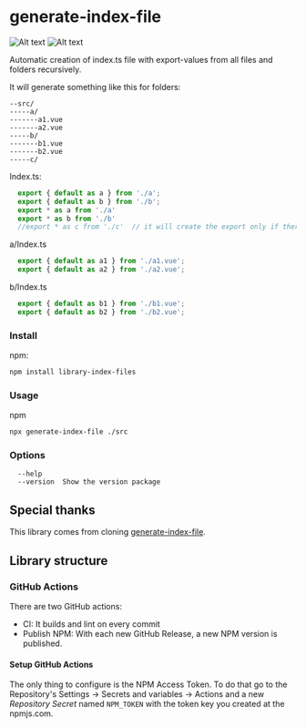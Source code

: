 # generate-index-file
![Alt text](https://github.com/melenaos/library-index-files/actions/workflows/publish_npm.yml/badge.svg)
![Alt text](https://github.com/melenaos/library-index-files/actions/workflows/CI.yml/badge.svg)


Automatic creation of index.ts file with export-values from all files and folders recursively.  


It will generate something like this for folders:
```
--src/
-----a/
-------a1.vue
-------a2.vue
-----b/
-------b1.vue
-------b2.vue
-----c/
```
Index.ts:
```ts
  export { default as a } from './a';
  export { default as b } from './b';
  export * as a from './a' 
  export * as b from './b' 
  //export * as c from './c'  // it will create the export only if there are files in it
```

a/Index.ts
```ts
  export { default as a1 } from './a1.vue';
  export { default as a2 } from './a2.vue';
```

b/Index.ts
```ts
  export { default as b1 } from './b1.vue';
  export { default as b2 } from './b2.vue';
```

### Install
npm:
```bash
npm install library-index-files
```

### Usage
npm
```bash
npx generate-index-file ./src
```


### Options
```
  --help
  --version  Show the version package
```

## Special thanks
This library comes from cloning [generate-index-file](https://github.com/GiancarlosIO/generate-index-file).

## Library structure

### GitHub Actions
There are two GitHub actions:
- CI: It builds and lint on every commit
- Publish NPM: With each new GitHub Release, a new NPM version is published.

#### Setup GitHub Actions
The only thing to configure is the NPM Access Token.
To do that go to the Repository's Settings -> Secrets and variables -> Actions and a new *Repository Secret* named `NPM_TOKEN` with the token key you created at the npmjs.com.